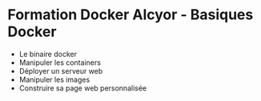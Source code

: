 # Formation Docker Alcyor - Basiques Docker

* Le binaire docker
* Manipuler les containers
* Déployer un serveur web
* Manipuler les images
* Construire sa page web personnalisée